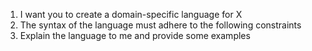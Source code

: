 1. I want you to create a domain-specific language for X 
2. The syntax of the language must adhere to the following constraints 
3. Explain the language to me and provide some examples
